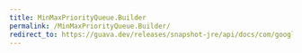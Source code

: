 ```yaml
---
title: MinMaxPriorityQueue.Builder
permalink: /MinMaxPriorityQueue.Builder/
redirect_to: https://guava.dev/releases/snapshot-jre/api/docs/com/google/common/collect/MinMaxPriorityQueue.Builder.html
---
```

